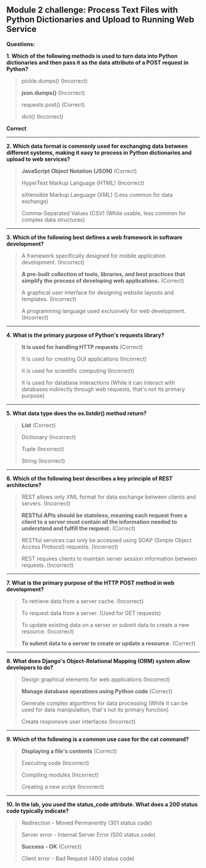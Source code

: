 ## Module 2 challenge: Process Text Files with Python Dictionaries and Upload to Running Web Service

**Questions:**

**1. Which of the following methods is used to turn data into Python dictionaries and then pass it as the data attribute of a POST request in Python?**

> pickle.dumps() (Incorrect)
>
> **json.dumps()** (Incorrect)
>
> requests.post() (Correct)
>
> dict() (Incorrect)

**Correct**

---


**2. Which data format is commonly used for exchanging data between different systems, making it easy to process in Python dictionaries and upload to web services?**

> **JavaScript Object Notation (JSON)** (Correct)
>
> HyperText Markup Language (HTML) (Incorrect)
>
> eXtensible Markup Language (XML) (Less common for data exchange)
>
> Comma-Separated Values (CSV) (While usable, less common for complex data structures)

---



**3. Which of the following best defines a web framework in software development?**

> A framework specifically designed for mobile application development. (Incorrect)
>
> **A pre-built collection of tools, libraries, and best practices that simplify the process of developing web applications.** (Correct)
>
> A graphical user interface for designing website layouts and templates. (Incorrect)
>
> A programming language used exclusively for web development. (Incorrect)

---



**4. What is the primary purpose of Python's requests library?**

> **It is used for handling HTTP requests** (Correct)
>
> It is used for creating GUI applications (Incorrect)
>
> It is used for scientific computing (Incorrect)
>
> It is used for database interactions (While it can interact with databases indirectly through web requests, that's not its primary purpose)

---



**5. What data type does the os.listdir() method return?**

> **List** (Correct)
>
> Dictionary (Incorrect)
>
> Tuple (Incorrect)
>
> String (Incorrect)

---



**6. Which of the following best describes a key principle of REST architecture?**

> REST allows only XML format for data exchange between clients and servers. (Incorrect)
>
> **RESTful APIs should be stateless, meaning each request from a client to a server must contain all the information needed to understand and fulfill the request.** (Correct)
>
> RESTful services can only be accessed using SOAP (Simple Object Access Protocol) requests. (Incorrect)
>
> REST requires clients to maintain server session information between requests. (Incorrect)

---



**7. What is the primary purpose of the HTTP POST method in web development?**

> To retrieve data from a server cache. (Incorrect)
>
> To request data from a server. (Used for GET requests)
>
> To update existing data on a server or submit data to create a new resource. (Incorrect)
> 
> **To submit data to a server to create or update a resource.** (Correct)

---



**8. What does Django's Object-Relational Mapping (ORM) system allow developers to do?**

> Design graphical elements for web applications (Incorrect)
>
> **Manage database operations using Python code** (Correct)
>
> Generate complex algorithms for data processing (While it can be used for data manipulation, that's not its primary function)
>
> Create responsive user interfaces (Incorrect)

---



**9. Which of the following is a common use case for the cat command?**

> **Displaying a file's contents** (Correct)
>
> Executing code (Incorrect)
>
> Compiling modules (Incorrect)
>
> Creating a new script (Incorrect)

---



**10. In the lab, you used the status_code attribute. What does a 200 status code typically indicate?**

> Redirection - Moved Permanently (301 status code)
>
> Server error - Internal Server Error (500 status code)
>
> **Success - OK** (Correct)
>
> Client error - Bad Request (400 status code)